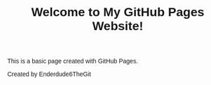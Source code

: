 <body>
    <header>
        <h1 style="font-family: Arial, sans-serif;">Welcome to My GitHub Pages Website!</h1>
    </header>
    <main>
        <p style="font-family: Arial, sans-serif;">This is a basic page created with GitHub Pages.</p>
    </main>
    <footer>
        <p style="font-family: Arial, sans-serif;">Created by Enderdude6TheGit</p>
    </footer>
</body>
</html>
